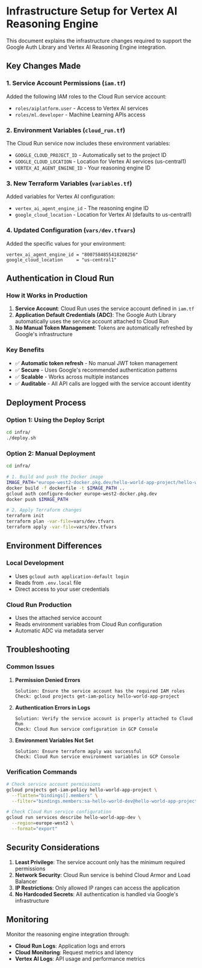 # Infrastructure Setup for Vertex AI Reasoning Engine

This document explains the infrastructure changes required to support the Google Auth Library and Vertex AI Reasoning Engine integration.

## Key Changes Made

### 1. Service Account Permissions (`iam.tf`)

Added the following IAM roles to the Cloud Run service account:

- `roles/aiplatform.user` - Access to Vertex AI services
- `roles/ml.developer` - Machine Learning APIs access

### 2. Environment Variables (`cloud_run.tf`)

The Cloud Run service now includes these environment variables:

- `GOOGLE_CLOUD_PROJECT_ID` - Automatically set to the project ID
- `GOOGLE_CLOUD_LOCATION` - Location for Vertex AI services (us-central1)
- `VERTEX_AI_AGENT_ENGINE_ID` - Your reasoning engine ID

### 3. New Terraform Variables (`variables.tf`)

Added variables for Vertex AI configuration:

- `vertex_ai_agent_engine_id` - The reasoning engine ID
- `google_cloud_location` - Location for Vertex AI (defaults to us-central1)

### 4. Updated Configuration (`vars/dev.tfvars`)

Added the specific values for your environment:

```hcl
vertex_ai_agent_engine_id = "8007584855418208256"
google_cloud_location     = "us-central1"
```

## Authentication in Cloud Run

### How it Works in Production

1. **Service Account**: Cloud Run uses the service account defined in `iam.tf`
2. **Application Default Credentials (ADC)**: The Google Auth Library automatically uses the service account attached to Cloud Run
3. **No Manual Token Management**: Tokens are automatically refreshed by Google's infrastructure

### Key Benefits

- ✅ **Automatic token refresh** - No manual JWT token management
- ✅ **Secure** - Uses Google's recommended authentication patterns
- ✅ **Scalable** - Works across multiple instances
- ✅ **Auditable** - All API calls are logged with the service account identity

## Deployment Process

### Option 1: Using the Deploy Script

```bash
cd infra/
./deploy.sh
```

### Option 2: Manual Deployment

```bash
cd infra/

# 1. Build and push the Docker image
IMAGE_PATH="europe-west2-docker.pkg.dev/hello-world-app-project/hello-world-repo/hello-world-app:latest"
docker build -f dockerfile -t $IMAGE_PATH ..
gcloud auth configure-docker europe-west2-docker.pkg.dev
docker push $IMAGE_PATH

# 2. Apply Terraform changes
terraform init
terraform plan -var-file=vars/dev.tfvars
terraform apply -var-file=vars/dev.tfvars
```

## Environment Differences

### Local Development

- Uses `gcloud auth application-default login`
- Reads from `.env.local` file
- Direct access to your user credentials

### Cloud Run Production

- Uses the attached service account
- Reads environment variables from Cloud Run configuration
- Automatic ADC via metadata server

## Troubleshooting

### Common Issues

1. **Permission Denied Errors**

   ```
   Solution: Ensure the service account has the required IAM roles
   Check: gcloud projects get-iam-policy hello-world-app-project
   ```

2. **Authentication Errors in Logs**

   ```
   Solution: Verify the service account is properly attached to Cloud Run
   Check: Cloud Run service configuration in GCP Console
   ```

3. **Environment Variables Not Set**
   ```
   Solution: Ensure terraform apply was successful
   Check: Cloud Run service environment variables in GCP Console
   ```

### Verification Commands

```bash
# Check service account permissions
gcloud projects get-iam-policy hello-world-app-project \
  --flatten="bindings[].members" \
  --filter="bindings.members:sa-hello-world-dev@hello-world-app-project.iam.gserviceaccount.com"

# Check Cloud Run service configuration
gcloud run services describe hello-world-app-dev \
  --region=europe-west2 \
  --format="export"
```

## Security Considerations

1. **Least Privilege**: The service account only has the minimum required permissions
2. **Network Security**: Cloud Run service is behind Cloud Armor and Load Balancer
3. **IP Restrictions**: Only allowed IP ranges can access the application
4. **No Hardcoded Secrets**: All authentication is handled via Google's infrastructure

## Monitoring

Monitor the reasoning engine integration through:

- **Cloud Run Logs**: Application logs and errors
- **Cloud Monitoring**: Request metrics and latency
- **Vertex AI Logs**: API usage and performance metrics
